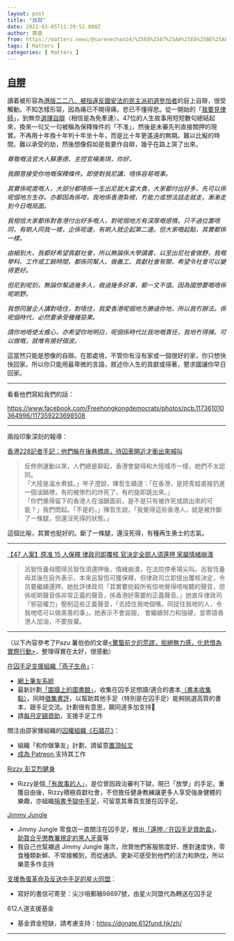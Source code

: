 ```yaml
---
layout: post
title: "自辯"
date: 2021-03-05T11:39:52.000Z
author: 慕雲
from: https://matters.news/@sarenechan14/%25E8%2587%25AA%25E8%25BE%25AF-bafyreihwrjwmsd6rwoi5cl453dcx34obbp2vifxqvnc7qi2b6x5daibgzq
tags: [ Matters ]
categories: [ Matters ]
---
```

<!--1614944392000-->
[自辯](https://matters.news/@sarenechan14/%25E8%2587%25AA%25E8%25BE%25AF-bafyreihwrjwmsd6rwoi5cl453dcx34obbp2vifxqvnc7qi2b6x5daibgzq)
------

<div>
<p>讀着被形容為<a href="https://www.thestandnews.com/politics/47%E4%BA%BA%E5%85%A8%E9%83%A8%E9%82%84%E6%8A%BC-9-%E4%BA%BA%E8%BD%89%E8%B5%A4%E6%9F%B1%E7%9B%A3%E7%8D%84%E6%94%B6%E6%8A%BC-%E5%B2%91%E6%95%96%E6%9A%89%E6%9C%B1%E5%87%B1%E5%BB%B8%E9%84%92%E5%AE%B6%E6%88%90%E5%AE%B6%E5%B1%AC%E6%9C%AA%E8%83%BD%E6%8E%A2%E8%A8%AA/" target="_blank">港版二二八、被指違反國安法的民主派初選參加者</a>的庭上自辯，很受觸動。不知怎樣形容，因為痛已不曉得痛，悲已不懂得悲。從一開始的「<a href="https://www.rfa.org/cantonese/news/htm/hk-court-03012021042810.html" target="_blank">我要見律師</a>」，到無奈<a href="https://www.thestandnews.com/politics/47-%E4%BA%BA%E6%A1%88%E7%AC%AC%E4%B8%89%E6%97%A5%E8%81%86%E8%A8%8A-%E6%A5%8A%E5%B2%B3%E6%A9%8B%E8%AD%9A%E6%96%87%E8%B1%AA%E7%AD%89%E8%87%AA%E8%BE%AF-%E6%8C%87%E5%AE%9A%E6%B3%95%E5%AE%98%E8%98%87%E6%83%A0%E5%BE%B7-%E6%99%9A%E4%B8%8A-9-%E6%99%82%E4%BC%91%E5%BA%AD-%E6%98%8E%E5%A4%A9%E6%89%8D%E6%9C%89%E6%B1%BA%E5%AE%9A/" target="_blank">選擇自辯</a>（相信是為免牽連）。47位的人生故事用短短數句總結起來，換來一句又一句被稱為保釋條件的「不准」，然後是未審先判直接關押的現實。不再用十年換十年判十年坐十年，而是比十年更遙遠的無期。難以比擬的時間，難以承受的劫，然後想像假如是我要作自辯，幾乎在路上哭了出來。</p><p><em>尊敬嘅法官大人蘇惠德、主控官楊美琪，你好，</em></p><p><em>我願意接受你地嘅保釋條件。即使對我尼講，唔係容易嘅事。</em></p><p><em>其實係呢度嘅人，大部分都唔係一生出尼就大富大貴，大家都付出好多，先可以係呢個地方生存。亦都因為係咁，我地係香港紮根，冇能力或想法話走就走，漸漸走到今日嘅局面。</em></p><p><em>我相信大家都係對香港付出好多嘅人，對呢個地方有深厚嘅感情。只不過位置唔同，有啲人同我一樣，企係呢邊，有啲人就企起第二邊。但大家嘅起點，其實都係一樣。</em></p><p><em>由細到大，我都好希望貢獻社會，所以無論係大學讀書，以至出尼社會做野，我嘅學科、工作或工餘時間，都係同幫人、做義工、貢獻社會有關，希望令社會可以變得更好。</em></p><p><em>但尼到呢刻，無論你幫過幾多人，做過幾多好事，都一文不值。因為國想要嘅唔係呢啲野。</em></p><p><em>我想同屋企人講對唔住，對唔住，我愛香港呢個地方勝過你地，所以我冇辦法。係呢個時代，必然要承受種種惡果。</em></p><p><em>請你地唔使太擔心，亦希望你地明白，呢個係時代比我地嘅責任，我地冇得揀。可以做嘅，就唯有接好個波。</em></p><p>這當然只能是想像的自辯。在那處境，不管你有沒有家或一個很好的家，你只想快快回家。所以你只能用最卑微的言語，敘述你人生的貢獻或得著，懇求國讓你早日回家。</p><hr><p>看看他們寫給我們的話：</p><p><a href="https://www.facebook.com/Freehongkongdemocrats/photos/pcb.117361010364996/117359223698508" target="_blank">https://www.facebook.com/Freehongkongdemocrats/photos/pcb.117361010364996/117359223698508</a></p><hr><p>兩段印象深刻的報導：</p><p><a href="https://theinitium.com/article/20210305-hongkong-228-mass-prosecutions-democratic-primary-election/" target="_blank">香港228記者手記：他們躲在後巷橋底，待囚車開近才衝出來喊叫</a></p><blockquote>反修例運動以來，人們總是聊起，香港會變得和大陸城市一樣，她們不太認同。<br class="smart">「大陸是溫水煮蛙。」岑子澄說，陳哲生續道：「在香港，是把青蛙直接扔進一個油鍋裡，有的被慘烈的炸死了，有的旋即跳出來。」<br class="smart">「你們覺得留下的香港人在油鍋面前，是不是只有被炸死或跳出來的可能？」我們問起。「不是的，」陳哲生說，「我覺得這些香港人，就是被炸斷了一條腿，但還沒死得的狀態。」</blockquote><p>這個比喻，其實也挺好的。斷了一條腿，還沒死得，有種再生勇士的志氣。</p><hr><p><a href="https://www.thestandnews.com/politics/47-%E4%BA%BA%E6%A1%88-%E5%8E%9F%E5%87%86-15-%E4%BA%BA%E4%BF%9D%E9%87%8B-%E5%BE%8B%E6%94%BF%E5%8F%B8%E5%8D%B3%E8%A6%86%E6%A0%B8-%E5%AE%98%E6%B1%BA%E5%AE%9A%E5%85%A8%E9%83%A8%E4%BA%BA%E9%A0%88%E9%82%84%E6%8A%BC-%E5%AE%B6%E5%B1%AC%E6%83%85%E7%B7%92%E5%B4%A9%E6%BD%B0/" target="_blank">【47 人案】原准 15 人保釋 律政司即覆核 官決定全部人須還押 家屬情緒崩潰</a></p><blockquote>呂智恆養母聞得呂智恆須還押後，情緒崩潰，在法院停車場尖叫。呂智恆養母其後在庭外表示，本來呂智恆可獲保釋，但律政司立即提出覆核決定，令呂要繼續還押。她批評律政司「其實要扼殺所有佢哋覺得唔啱聽的聲音，但係呢啲聲音係非常正義的聲音，係香港好需要的正義聲音。」她直斥律政司「邪惡權力」壓制這些正義聲音，「去捂住我哋個嘴，同捉住我哋的人，令我哋唔可以做美善的事」。她表示不會屈服， 會繼續努力和強硬，並寄語香港人加油，不要放棄。</blockquote><hr><p>（以下內容參考了Pazu 薯伯伯的文章<a href="https://www.patreon.com/posts/jing-zhi-qian-xi-48326710" target="_blank"><驚蟄前夕的荒謬，拒絕無力感，化悲憤為實際行動></a>，整理得實在太好，很感動）</p><p><a href="https://www.swallowlife.org/" target="_blank">在囚手足支援組織「燕子生命」</a>：</p><ul><li><a href="https://www.swallowlife.org/intro-heartwithmate" target="_blank">網上筆友系統</a></li><li>最新計劃<a href="https://www.swallowlife.org/%E5%9C%8D%E7%89%86%E4%B8%8A%E7%9A%84%E5%9C%96%E6%9B%B8%E9%A4%A8" target="_blank">「圍牆上的圖書館」</a>，收集在囚手足想讀/適合的書本<a href="https://www.swallowlife.org/%E6%9B%B8%E6%9C%AC%E6%94%B6%E9%9B%86%E9%BB%9E" target="_blank">（書本收集點）</a>，同時<a href="https://www.swallowlife.org/post/%E6%9B%B8%E8%A9%95%E6%8A%95%E7%A8%BF%E5%BE%B5%E9%9B%86%E4%B8%AD%EF%BC%81" target="_blank">徵集書評</a>，以幫助其他手足（特別是在囚手足）能夠挑選高質的書本，跟手足交流。計劃很有意思，願同道多加支持🙏</li><li>請<a href="https://www.swallowlife.org/plans-pricing" target="_blank">每月定額資助</a>，支援手足工作</li></ul><p>關注由邵家臻組織的<a href="https://www.facebook.com/wallfarelimited/" target="_blank">囚權組織《石牆花》</a>：</p><ul><li>組織「和你做筆友」計劃，請留意<a href="https://www.facebook.com/wallfarelimited/" target="_blank">置頂帖文</a></li><li><a href="https://www.patreon.com/bottleshiukachun" target="_blank">成為 Patreon </a>支持其工作</li></ul><p><a href="https://www.facebook.com/pg/Rizzypennelli/posts/" target="_blank">Rizzy 彭艾烈健身</a></p><ul><li>Rizzy是個<a href="https://www.thestandnews.com/culture/%E4%B8%80%E6%8B%B3%E6%9B%B8%E9%A4%A8%E6%92%88%E9%81%8E%E7%95%8C-%E8%81%98-%E6%9C%89%E6%95%85%E4%BA%8B%E7%9A%84%E4%BA%BA-%E8%BE%A6%E8%88%88%E8%B6%A3%E7%8F%AD/" target="_blank">「有故事的人」</a>，是位曾因政治審判下獄，現已「放學」的手足。重獲自由後，Rizzy積極貢獻社會，不但擔任健身教練讓更多人享受強身健體的樂趣，亦組織<a href="https://www.facebook.com/Rizzypennelli/posts/247586670245656" target="_blank">捐書予獄中手足</a>，可留意其專頁支援在囚手足。</li></ul><p><a href="https://jimmyjungle.online/" target="_blank">Jimmy Jungle</a></p><ul><li>Jimmy Jungle 零食店一直關注在囚手足，推出<a href="https://jimmyjungle.online/blogs/news/%E9%82%84%E6%8A%BC%E4%BA%BA%E5%A3%AB%E9%9B%B6%E9%A3%9F-%E6%97%A5%E7%94%A8%E5%93%81%E8%A8%88%E5%8A%83-update-25-2-2020" target="_blank">「還押／在囚手足資助盒」</a>、<a href="https://jimmyjungle.online/products/50g-%E9%BB%91%E4%BA%BA%E7%89%99%E8%86%8F" target="_blank">助買合乎懲教署規定的黑人牙膏</a>等</li><li>我自己也幫襯過 Jimmy Jungle 幾次，欣賞他們客服態度好、應對速度快，零食種類新鮮、不常接觸到，而從通訊、更新可感受到他們的活力和熱忱，所以樂意多作支持</li></ul><p><a href="https://www.facebook.com/sparkalliancehk/" target="_blank">支援魚蛋革命及反送中手足的星火同盟</a>：</p><ul><li>寫好的書信可寄至：尖沙咀郵箱98697號，由星火同盟代為轉送在囚手足</li></ul><p>612人道支援基金</p><ul><li>基金資金短缺，請考慮支持：<a href="https://donate.612fund.hk/zh/" target="_blank">https://donate.612fund.hk/zh/</a></li></ul><hr>
</div>
